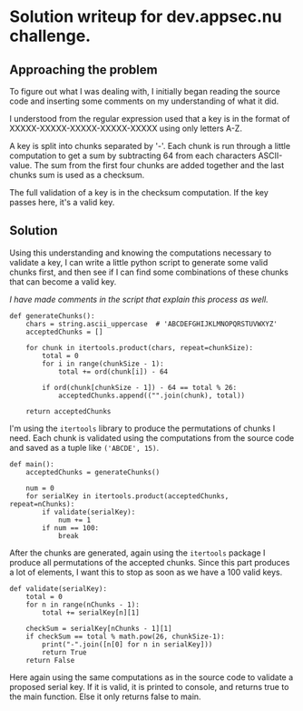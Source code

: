 Solution writeup for dev.appsec.nu challenge.
=============================================

Approaching the problem
-----------------------

To figure out what I was dealing with, I initially began reading the source code and inserting some comments on my understanding of what it did.

I understood from the regular expression used that a key is in the format of XXXXX-XXXXX-XXXXX-XXXXX-XXXXX using only letters A-Z.

A key is split into chunks separated by '-'. Each chunk is run through a little computation to get a sum by subtracting 64 from each characters ASCII-value. The sum from the first four chunks are added together and the last chunks sum is used as a checksum.

The full validation of a key is in the checksum computation. If the key passes here, it's a valid key.

Solution
--------

Using this understanding and knowing the computations necessary to validate a key, I can write a little python script to generate some valid chunks first, and then see if I can find some combinations of these chunks that can become a valid key.

*I have made comments in the script that explain this process as well.*

    def generateChunks():
        chars = string.ascii_uppercase  # 'ABCDEFGHIJKLMNOPQRSTUVWXYZ'
        acceptedChunks = []

        for chunk in itertools.product(chars, repeat=chunkSize):
            total = 0
            for i in range(chunkSize - 1):
                total += ord(chunk[i]) - 64

            if ord(chunk[chunkSize - 1]) - 64 == total % 26:
                acceptedChunks.append(("".join(chunk), total))

        return acceptedChunks

I'm using the `itertools` library to produce the permutations of chunks I need. Each chunk is validated using the computations from the source code and saved as a tuple like `('ABCDE', 15)`.

    def main():
        acceptedChunks = generateChunks()

        num = 0
        for serialKey in itertools.product(acceptedChunks, repeat=nChunks):
            if validate(serialKey):
                num += 1
            if num == 100:
                break

After the chunks are generated, again using the `itertools` package I produce all permutations of the accepted chunks. Since this part produces a lot of elements, I want this to stop as soon as we have a 100 valid keys.

    def validate(serialKey):
        total = 0
        for n in range(nChunks - 1):
            total += serialKey[n][1]

        checkSum = serialKey[nChunks - 1][1]
        if checkSum == total % math.pow(26, chunkSize-1):
            print("-".join([n[0] for n in serialKey]))
            return True
        return False

Here again using the same computations as in the source code to validate a proposed serial key.
If it is valid, it is printed to console, and returns true to the main function. Else it only returns false to main.
